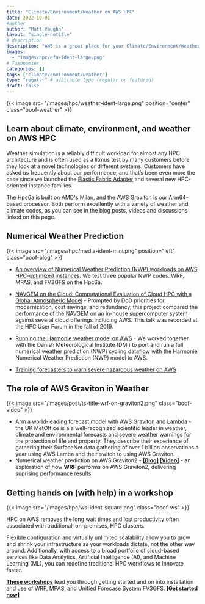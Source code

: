 ```yaml
---
title: "Climate/Environment/Weather on AWS HPC"
date: 2022-10-01
#author
author: "Matt Vaughn"
layout: "single-notitle"
# description
description: "AWS is a great place for your Climate/Environment/Weather HPC needs."
images:
  - "images/hpc/efa-ident-large.png"
# Taxonomies
categories: []
tags: ["climate/environment/weather"]
type: "regular" # available type (regular or featured)
draft: false
---
```


<style>
.boof-weather {
  float:center !important;
  width:1110px;
  padding: 10px;
  }
</style>

{{< image src="/images/hpc/weather-ident-large.png" position="center" class="boof-weather" >}}

## Learn about climate, environment, and weather on AWS HPC

Weather simulation is a reliably difficult workload for almost any HPC architecture and is often used as a litmus test by many customers before they look at a novel technologies or different systems. Customers have asked us frequently about our performance, and that’s been even more the case since we launched the [Elastic Fabric  Adapter](/efa/) and several new HPC-oriented instance families.

The Hpc6a is built on AMD's Milan, and the [AWS Graviton](https://aws.amazon.com/ec2/graviton/) is our Arm64-based processor. Both perform excellently with a variety of weather and climate codes, as you can see in the blog posts, videos and discussions linked on this page.

<style>
.boof-blog {
  float:right !important;
  width:200px;
  padding: 10px;
  }
</style>

## Numerical Weather Prediction

{{< image src="/images/hpc/media-ident-mini.png" position="left" class="boof-blog" >}}

- [An overview of Numerical Weather Prediction (NWP) workloads on AWS HPC-optimized instances](https://aws.amazon.com/blogs/hpc/best-price-performance-for-nwp-on-aws/). We test three popular NWP codes: WRF, MPAS, and FV3GFS on the Hpc6a.

- [NAVGEM on the Cloud: Computational Evaluation of Cloud HPC with a Global Atmospheric Model](https://youtu.be/GTHWf0OVGrw) - Prompted by DoD priorities for modernization, cost savings, and redundancy, this project compared the performance of the NAVGEM on an in-house supercomputer system against several cloud offerings including AWS. This talk was recorded at the HPC User Forum in the fall of 2019.

- [Running the Harmonie weather model  on AWS](https://aws.amazon.com/blogs/hpc/running-the-harmonie-numerical-weather-prediction-on-aws/) - We worked together with the  Danish Meteorological Institute (DMI) to port and run a full numerical weather prediction (NWP) cycling dataflow with the Harmonie Numerical Weather Prediction (NWP) model to AWS.

- [Training forecasters to warn severe hazardous weather on AWS](https://aws.amazon.com/blogs/hpc/training-forecasters-to-warn-severe-hazardous-weather-on-aws/)

## The role of AWS Graviton in Weather

<style>
.boof-video {
  float:right !important;
  width:400px;
  padding: 10px;
  }
</style>

{{< image src="/images/post/ts-title-wrf-on-graviton2.png" class="boof-video" >}}

- [Arm a world-leading forecast model with AWS Graviton and Lambda](https://aws.amazon.com/blogs/hpc/how-to-arm-a-world-leading-forecast-model-with-aws-graviton-and-lambda/) - the UK MetOffice is a a well-recognized scientific leader in weather, climate and environmental forecasts and severe weather warnings for the protection of life and property. They describe their experience of gathering their SurfaceNet data gathering of over 1 billion observations a year using AWS Lamba and their switch to using AWS Graviton.
- Numerical weather prediction on AWS Graviton2 - **[[Blog]](https://aws.amazon.com/blogs/hpc/numerical-weather-prediction-on-aws-graviton2/) [[Video]](https://youtu.be/D2ppdRKSz5I)** - an exploration of how **WRF** performs on AWS Graviton2, delivering suprising performance results.

## Getting hands on (with help) in a workshop

<style>
.boof-ws {
  float:right !important;
  width:300px;
  padding: 10px;
  }
</style>

{{< image src="/images/hpc/ws-ident-square.png" class="boof-ws" >}}

HPC on AWS removes the long wait times and lost productivity often associated with traditional, on-premises, HPC clusters.

Flexible configuration and virtually unlimited scalability allow you to grow and shrink your infrastructure as your workloads dictate, not the other way around. Additionally, with access to a broad portfolio of cloud-based services like Data Analytics, Artificial Intelligence (AI), and Machine Learning (ML), you can redefine traditional HPC workflows to innovate faster.

**[These workshops](https://weather.hpcworkshops.com/)** lead you through getting started and on into installation and use of WRF, MPAS, and Unified Forecase System FV3GFS. **[[Get started now]](https://weather.hpcworkshops.com/)**


